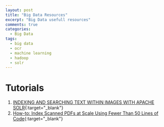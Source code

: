 ```yaml
---
layout: post
title: "Big Data Resources"
excerpt: "Big Data usefull resources"
comments: true
categories:
  - Big Data
tags: 
  - big data
  - ocr
  - machine learning
  - hadoop
  - solr
---
```


# Tutorials

1. [INDEXING AND SEARCHING TEXT WITHIN IMAGES WITH APACHE SOLR](https://hortonworks.com/hadoop-tutorial/indexing-and-searching-text-within-images-with-apache-solr/){:target="_blank"}
2. [How-to: Index Scanned PDFs at Scale Using Fewer Than 50 Lines of Code](http://blog.cloudera.com/blog/2015/10/how-to-index-scanned-pdfs-at-scale-using-fewer-than-50-lines-of-code/){:target="_blank"}